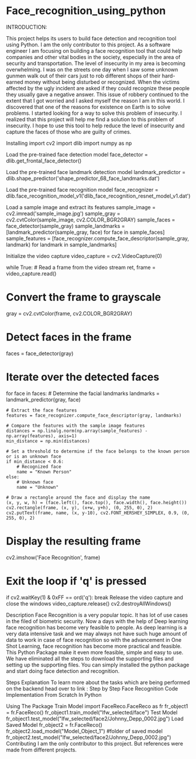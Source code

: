 # Face_recognition_using_python
INTRODUCTION:

This project helps its users to build face detection and recognition tool using Python. I am the only contributor to this project. As a software engineer I am focusing on building a face recognition tool that could help companies and other vital bodies in the society, especially in the area of security and transportation. The level of insecurity in my area is becoming overwhelming. I was on the streets one day when I saw some unknown gunmen walk out of their cars just to rob different shops of their hard-earned money without being disturbed or recognized. When the victims affected by the ugly incident are asked if they could recognize these people they usually gave a negative answer. This issue of robbery continued to the extent that I got worried and I asked myself the reason I am in this world. I discovered that one of the reasons for existence on Earth is to solve problems. I started looking for a way to solve this problem of insecurity. I realized that this project will help me find a solution to this problem of insecurity. I hope to use this tool to help reduce the level of insecurity and capture the faces of those who are guilty of crimes.

Installing
import cv2 import dlib import numpy as np

Load the pre-trained face detection model
face_detector = dlib.get_frontal_face_detector()

Load the pre-trained face landmark detection model
landmark_predictor = dlib.shape_predictor('shape_predictor_68_face_landmarks.dat')

Load the pre-trained face recognition model
face_recognizer = dlib.face_recognition_model_v1('dlib_face_recognition_resnet_model_v1.dat')

Load a sample image and extract its features
sample_image = cv2.imread('sample_image.jpg') sample_gray = cv2.cvtColor(sample_image, cv2.COLOR_BGR2GRAY) sample_faces = face_detector(sample_gray) sample_landmarks = [landmark_predictor(sample_gray, face) for face in sample_faces] sample_features = [face_recognizer.compute_face_descriptor(sample_gray, landmark) for landmark in sample_landmarks]

Initialize the video capture
video_capture = cv2.VideoCapture(0)

while True: # Read a frame from the video stream ret, frame = video_capture.read()

# Convert the frame to grayscale
gray = cv2.cvtColor(frame, cv2.COLOR_BGR2GRAY)

# Detect faces in the frame
faces = face_detector(gray)

# Iterate over the detected faces
for face in faces:
    # Determine the facial landmarks
    landmarks = landmark_predictor(gray, face)

    # Extract the face features
    features = face_recognizer.compute_face_descriptor(gray, landmarks)

    # Compare the features with the sample image features
    distances = np.linalg.norm(np.array(sample_features) - np.array(features), axis=1)
    min_distance = np.min(distances)

    # Set a threshold to determine if the face belongs to the known person or is an unknown face
    if min_distance < 0.6:
        # Recognized face
        name = "Known Person"
    else:
        # Unknown face
        name = "Unknown"

    # Draw a rectangle around the face and display the name
    (x, y, w, h) = (face.left(), face.top(), face.width(), face.height())
    cv2.rectangle(frame, (x, y), (x+w, y+h), (0, 255, 0), 2)
    cv2.putText(frame, name, (x, y-10), cv2.FONT_HERSHEY_SIMPLEX, 0.9, (0, 255, 0), 2)

# Display the resulting frame
cv2.imshow('Face Recognition', frame)

# Exit the loop if 'q' is pressed
if cv2.waitKey(1) & 0xFF == ord('q'):
    break
Release the video capture and close the windows
video_capture.release() cv2.destroyAllWindows()

Description
Face Recognition is a very popular topic. It has lot of use cases in the filed of biometric security. Now a days with the help of Deep learning face recognition has become very feasible to people. As deep learning is a very data intensive task and we may always not have such huge amount of data to work in case of face recognition so with the advancement in One Shot Learning, face recognition has become more practical and feasible. This Python Package make it even more feasible, simple and easy to use. We have eliminated all the steps to download the supporting files and setting up the supporting files. You can simply installed the python package and start doing face detection and recognition.

Steps Explanation
To learn more about the tasks which are being performed on the backend head over to link : Step by Step Face Recognition Code Implementation From Scratch In Python

Using The Package
Train Model
import FaceReco.FaceReco as fr
fr_object1 =  fr.FaceReco()
fr_object1.train_model("lfw_selected/face")
Test Model
fr_object1.test_model("lfw_selected/face2/Johnny_Depp_0002.jpg")
Load Saved Model
fr_object2 =  fr.FaceReco()
fr_object2.load_model("Model_Object_1") #folder of saved model
fr_object2.test_model("lfw_selected/face2/Johnny_Depp_0002.jpg")
Contributing
I am the only contributor to this project. But references were made from different projects.
